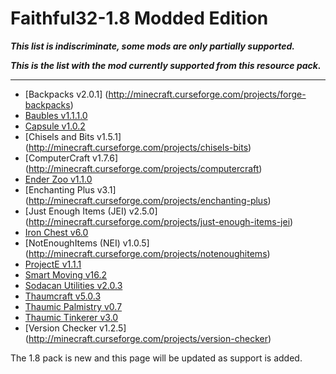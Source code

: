 Faithful32-1.8 Modded Edition
=================
**_This list is indiscriminate, some mods are only partially supported._**

**_This is the list with the mod currently supported from this resource pack._**
_________________

- [Backpacks v2.0.1] (http://minecraft.curseforge.com/projects/forge-backpacks)
- [Baubles v1.1.1.0](http://minecraft.curseforge.com/projects/baubles)
- [Capsule v1.0.2](http://minecraft.curseforge.com/projects/capsule)
- [Chisels and Bits v1.5.1] (http://minecraft.curseforge.com/projects/chisels-bits)
- [ComputerCraft v1.7.6] (http://minecraft.curseforge.com/projects/computercraft)
- [Ender Zoo v1.1.0](http://minecraft.curseforge.com/projects/ender-zoo)
- [Enchanting Plus v3.1] (http://minecraft.curseforge.com/projects/enchanting-plus)
- [Just Enough Items (JEI) v2.5.0] (http://minecraft.curseforge.com/projects/just-enough-items-jei)
- [Iron Chest v6.0](http://minecraft.curseforge.com/projects/iron-chests)
- [NotEnoughItems (NEI) v1.0.5] (http://minecraft.curseforge.com/projects/notenoughitems)
- [ProjectE v1.1.1](http://minecraft.curseforge.com/mc-mods/226410-projecte)
- [Smart Moving v16.2](http://minecraft.curseforge.com/projects/smart-moving)
- [Sodacan Utilities v2.0.3](http://minecraft.curseforge.com/projects/sodacan-utilities)
- [Thaumcraft v5.0.3](http://minecraft.curseforge.com/projects/thaumcraft)
- [Thaumic Palmistry v0.7](http://minecraft.curseforge.com/projects/tc5-addon-thaumic-palmistry)
- [Thaumic Tinkerer v3.0](http://minecraft.curseforge.com/projects/thaumic-tinkerer)
- [Version Checker v1.2.5] (http://minecraft.curseforge.com/projects/version-checker)

The 1.8 pack is new and this page will be updated as support is added.

